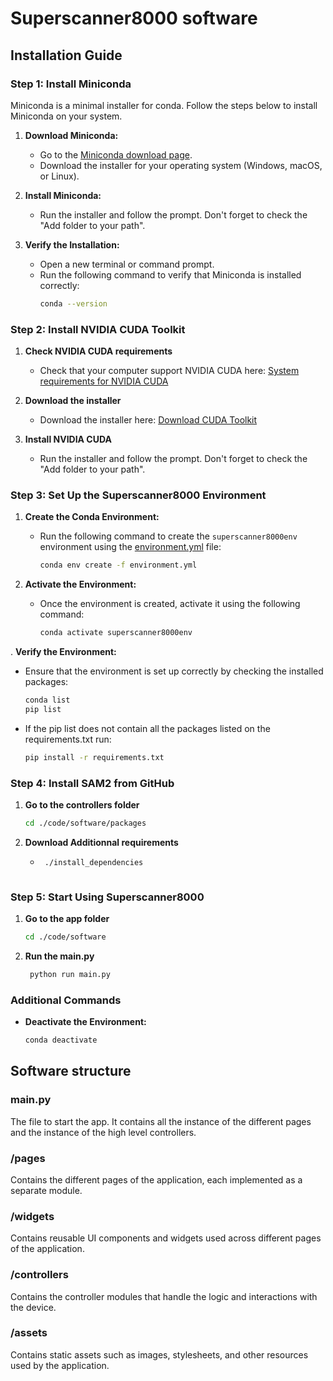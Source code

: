 # Superscanner8000 software

## Installation Guide

### Step 1: Install Miniconda

Miniconda is a minimal installer for conda. Follow the steps below to install Miniconda on your system.

1. **Download Miniconda:**

   - Go to the [Miniconda download page](https://docs.conda.io/en/latest/miniconda.html).
   - Download the installer for your operating system (Windows, macOS, or Linux).

2. **Install Miniconda:**

   - Run the installer and follow the prompt. Don't forget to check the "Add folder to your path".

3. **Verify the Installation:**
   - Open a new terminal or command prompt.
   - Run the following command to verify that Miniconda is installed correctly:
     ```sh
     conda --version
     ```

### Step 2: Install NVIDIA CUDA Toolkit

1. **Check NVIDIA CUDA requirements**

   - Check that your computer support NVIDIA CUDA here: [System requirements for NVIDIA CUDA](https://massedcompute.com/faq-answers/?question=What%20are%20the%20system%20requirements%20for%20NVIDIA%20CUDA?)

2. **Download the installer**

   - Download the installer here: [Download CUDA Toolkit](https://developer.nvidia.com/cuda-downloads)

3. **Install NVIDIA CUDA**
   - Run the installer and follow the prompt. Don't forget to check the "Add folder to your path".

### Step 3: Set Up the Superscanner8000 Environment

1. **Create the Conda Environment:**

   - Run the following command to create the `superscanner8000env` environment using the [environment.yml](http://_vscodecontentref_/1) file:
     ```sh
     conda env create -f environment.yml
     ```

2. **Activate the Environment:**

   - Once the environment is created, activate it using the following command:
     ```sh
     conda activate superscanner8000env
     ```

. **Verify the Environment:**

- Ensure that the environment is set up correctly by checking the installed packages:
  ```sh
  conda list
  pip list
  ```
- If the pip list does not contain all the packages listed on the requirements.txt run:
  ```sh
  pip install -r requirements.txt
  ```

### Step 4: Install SAM2 from GitHub

1. **Go to the controllers folder**

   ```sh
   cd ./code/software/packages
   ```

2. **Download Additionnal requirements**
   - ```sh
      ./install_dependencies
   ```

### Step 5: Start Using Superscanner8000

1. **Go to the app folder**

   ```sh
   cd ./code/software
   ```

2. **Run the main.py**
   ```sh
    python run main.py
   ```






### Additional Commands

- **Deactivate the Environment:**
  ```sh
  conda deactivate
  ```

## Software structure

### main.py

The file to start the app. It contains all the instance of the different pages and the instance of the high level controllers.

### /pages

Contains the different pages of the application, each implemented as a separate module.

### /widgets

Contains reusable UI components and widgets used across different pages of the application.

### /controllers

Contains the controller modules that handle the logic and interactions with the device.

### /assets

Contains static assets such as images, stylesheets, and other resources used by the application.
